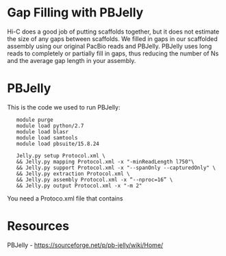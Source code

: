# Gap Filling with PBJelly
Hi-C does a good job of putting scaffolds together, but it does not estimate the size of any gaps between scaffolds. We filled in gaps in our scaffolded assembly using our original PacBio reads and PBJelly. PBJelly uses long reads to completely or partially fill in gaps, thus reducing the number of Ns and the average gap length in your assembly.

# PBJelly
  This is the code we used to run PBJelly:
       
       module purge 
       module load python/2.7
       module load blasr
       module load samtools
       module load pbsuite/15.8.24 

       Jelly.py setup Protocol.xml \
       && Jelly.py mapping Protocol.xml -x "-minReadLength l750"\
       && Jelly.py support Protocol.xml -x "--spanOnly --capturedOnly" \
       && Jelly.py extraction Protocol.xml \
       && Jelly.py assembly Protocol.xml -x “--nproc=16” \
       && Jelly.py output Protocol.xml -x "-m 2" 
      
   You need a Protoco.xml file that contains


# Resources
PBJelly - https://sourceforge.net/p/pb-jelly/wiki/Home/
